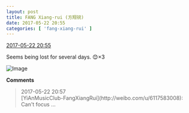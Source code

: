 ```yaml
---
layout: post
title: FANG Xiang-rui (方翔锐)
date: 2017-05-22 20:55
categories: [ 'fang-xiang-rui' ]
---
```


<div class="weibo-info">
  <a href="http://weibo.com/6117583008/F4kd4gQtU">2017-05-22 20:55</a>
</div>

Seems being lost for several days. :blush:×3

<!-- more -->

![Image](https://wx3.sinaimg.cn/mw690/006G0KNGgy1ffufo3i85ij30ku0rrjx0.jpg)

**Comments**

> <div class="weibo-info">2017-05-22 20:57</div>
> [YiAnMusicClub-FangXiangRui](http://weibo.com/u/6117583008): Can't focus …
